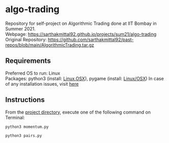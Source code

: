 # algo-trading

Repository for self-project on Algorithmic Trading done at IIT Bombay in Summer 2021.  
Webpage: https://sarthakmittal92.github.io/projects/sum21/algo-trading  
Original Repository: https://github.com/sarthakmittal92/past-repos/blob/main/AlgorithmicTrading.tar.gz

## Requirements
Preferred OS to run: Linux  
Packages: python3 (install: [Linux](https://docs.python-guide.org/starting/install3/linux/),[OSX](https://docs.python-guide.org/starting/install3/osx/)), pygame (install: [Linux/OSX](https://www.pygame.org/wiki/GettingStarted))
In case of any installation issues, visit [here](https://github.com/wncc/TSS-2021/tree/main/Python%20%26%20its%20Applications/Week-2)

## Instructions
From the [project directory](.), execute one of the following command on Terminal:
```
python3 momentum.py
```
```
python3 pairs.py
```
